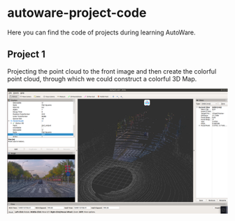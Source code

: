 # autoware-project-code
Here you can find the code of projects during learning AutoWare.


## Project 1
Projecting the point cloud to the front image and then create the colorful point cloud, through which we could construct a colorful 3D Map.  

![rendering1](./project_pc_to_img/img/1.png)